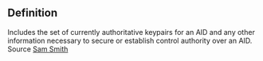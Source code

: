 ## Definition
Includes the set of currently authoritative keypairs for an AID and any other information necessary to secure or establish control authority over an AID.  
Source [Sam Smith](https://github.com/WebOfTrust/ietf-keri/blob/main/draft-ssmith-keri.md#basic-terminology)